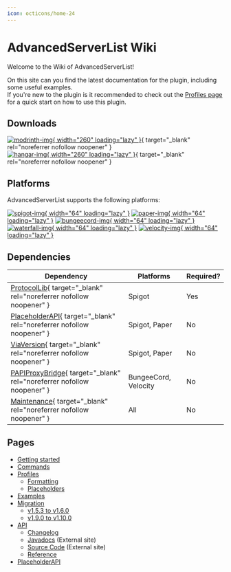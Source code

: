 ```yaml
---
icon: octicons/home-24
---
```


# AdvancedServerList Wiki

Welcome to the Wiki of AdvancedServerList!

On this site can you find the latest documentation for the plugin, including some useful examples.  
If you're new to the plugin is it recommended to check out the [Profiles page](profiles/index.md) for a quick start on how to use this plugin.

## Downloads

[![modrinth-img]{ width="260" loading="lazy" }][modrinth-download]{ target="_blank" rel="noreferrer nofollow noopener" }  
[![hangar-img]{ width="260" loading="lazy" }][hangar-download]{ target="_blank" rel="noreferrer nofollow noopener" }

[modrinth-img]: https://cdn.jsdelivr.net/gh/Andre601/devins-badges@13e0142/assets/compact/available/modrinth_vector.svg "Available on Modrinth"
[hangar-img]: https://cdn.jsdelivr.net/gh/Andre601/devins-badges@13e0142/assets/compact/available/hangar_vector.svg "Available on Hangar"

[modrinth-download]: https://modrinth.com/plugin/advancedserverlist
[hangar-download]: https://hangar.papermc.io/Andre_601/AdvancedServerList

## Platforms

AdvancedServerList supports the following platforms:

[![spigot-img]{ width="64" loading="lazy" }][spigot]
[![paper-img]{ width="64" loading="lazy" }][paper]
[![bungeecord-img]{ width="64" loading="lazy" }][spigot]
[![waterfall-img]{ width="64" loading="lazy" }][paper]
[![velocity-img]{ width="64" loading="lazy" }][velocity]

[spigot-img]: https://cdn.jsdelivr.net/npm/@intergrav/devins-badges@3/assets/compact-minimal/supported/spigot_vector.svg "Tested on Spigot"
[paper-img]: https://cdn.jsdelivr.net/npm/@intergrav/devins-badges@3/assets/compact-minimal/supported/paper_vector.svg "Tested on Paper"
[bungeecord-img]: https://cdn.jsdelivr.net/npm/@intergrav/devins-badges@3/assets/compact-minimal/supported/bungeecord_vector.svg "Tested on BungeeCord"
[waterfall-img]: https://cdn.jsdelivr.net/npm/@intergrav/devins-badges@3/assets/compact-minimal/supported/waterfall_vector.svg "Tested on Waterfall"
[velocity-img]: https://cdn.jsdelivr.net/npm/@intergrav/devins-badges@3/assets/compact-minimal/supported/velocity_vector.svg "Tested on Velocity"

[spigot]: https://www.spigotmc.org
[paper]: https://papermc.io
[velocity]: https://velocitypowered.com

## Dependencies

| Dependency                                                              | Platforms            | Required? |
|-------------------------------------------------------------------------|----------------------|-----------|
| [ProtocolLib]{ target="_blank" rel="noreferrer nofollow noopener" }     | Spigot               | Yes       |
| [PlaceholderAPI]{ target="_blank" rel="noreferrer nofollow noopener" }  | Spigot, Paper        | No        |
| [ViaVersion]{ target="_blank" rel="noreferrer nofollow noopener" }      | Spigot, Paper        | No        |
| [PAPIProxyBridge]{ target="_blank" rel="noreferrer nofollow noopener" } | BungeeCord, Velocity | No        |
| [Maintenance]{ target="_blank" rel="noreferrer nofollow noopener" }     | All                  | No        |

[protocollib]: https://www.spigotmc.org/resources/1997/
[placeholderapi]: https://www.spigotmc.org/resources/6245/
[viaversion]: https://www.spigotmc.org/resources/19254/
[papiproxybridge]: https://hangar.papermc.io/William278/PAPIProxyBridge
[maintenance]: https://hangar.papermc.io/kennytv/Maintenance

## Pages

- [Getting started](getting-started/index.md)
- [Commands](commands/index.md)
- [Profiles](profiles/index.md)
    - [Formatting](profiles/formatting.md)
    - [Placeholders](profiles/placeholders.md)
- [Examples](examples/index.md)
- [Migration](migration/index.md)
    - [v1.5.3 to v1.6.0](migration/v1_5_3-to-v1_6_0.md)
    - [v1.9.0 to v1.10.0](migration/v1_9_0-to-v1_10_0.md)
- [API](api/index.md)
    - [Changelog](api/changelog.md)
    - [Javadocs](api/javadocs.md) (External site)
    - [Source Code](api/source.md) (External site)
    - [Reference](api/reference/index.md)
- [PlaceholderAPI](placeholderapi/index.md)